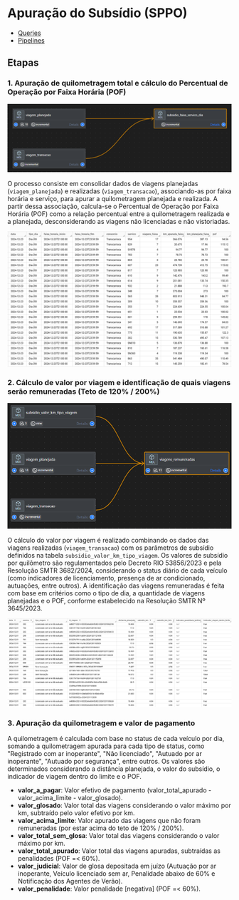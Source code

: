 # Apuração do Subsídio (SPPO)

* [Queries](https://github.com/prefeitura-rio/pipelines_rj_smtr/tree/main/queries/models/projeto_subsidio_sppo)
* [Pipelines](https://github.com/prefeitura-rio/pipelines_rj_smtr/tree/main/pipelines/migration/projeto_subsidio_sppo)

## Etapas

### 1. Apuração de quilometragem total e cálculo do Percentual de Operação por Faixa Horária (POF)

![Diagrama subsidio_faixa_servico_dia](../../../img/subsidio_faixa_servico_dia.png)

O processo consiste em consolidar dados de viagens planejadas (`viagem_planejada`) e realizadas (`viagem_transacao`), associando-as por faixa horária e serviço, para apurar a quilometragem planejada e realizada. A partir dessa associação, calcula-se o Percentual de Operação por Faixa Horária (POF) como a relação percentual entre a quilometragem realizada e a planejada, desconsiderando as viagens não licenciadas e não vistoriadas. 

![Tabela subsidio_faixa_servico_dia](../../../img/tabela_subsidio_faixa_servico_dia.png)

### 2. Cálculo de valor por viagem e identificação de quais viagens serão remuneradas (Teto de 120% / 200%)

![Diagrama viagens_remuneradas](../../../img/viagens_remuneradas.png)

O cálculo do valor por viagem é realizado combinando os dados das viagens realizadas (`viagem_transacao`) com os parâmetros de subsídio definidos na tabela `subsidio_valor_km_tipo_viagem`. Os valores de subsídio por quilômetro são regulamentados pelo Decreto RIO 53856/2023 e pela Resolução SMTR 3682/2024, considerando o status diário de cada veículo (como indicadores de licenciamento, presença de ar condicionado, autuações, entre outros). A identificação das viagens remuneradas é feita com base em critérios como o tipo de dia, a quantidade de viagens planejadas e o POF, conforme estabelecido na Resolução SMTR Nº 3645/2023.

![Tabela viagens_remuneradas](../../../img/tabela_viagens_remuneradas.png)

### 3. Apuração da quilometragem e valor de pagamento

A quilometragem é calculada com base no status de cada veículo por dia, somando a quilometragem apurada para cada tipo de status, como "Registrado com ar inoperante", "Não licenciado", "Autuado por ar inoperante", "Autuado por segurança", entre outros. Os valores são determinados considerando a distância planejada, o valor do subsídio, o indicador de viagem dentro do limite e o POF.

- **valor_a_pagar**: Valor efetivo de pagamento (valor_total_apurado - valor_acima_limite - valor_glosado).
- **valor_glosado**: Valor total das viagens considerando o valor máximo por km, subtraído pelo valor efetivo por km.
- **valor_acima_limite**: Valor apurado das viagens que não foram remuneradas (por estar acima do teto de 120% / 200%).
- **valor_total_sem_glosa**: Valor total das viagens considerando o valor máximo por km.
- **valor_total_apurado**: Valor total das viagens apuradas, subtraídas as penalidades (POF =< 60%).
- **valor_judicial**: Valor de glosa depositada em juízo (Autuação por ar inoperante, Veículo licenciado sem ar, Penalidade abaixo de 60% e Notificação dos Agentes de Verão).
- **valor_penalidade**: Valor penalidade [negativa] (POF =< 60%).